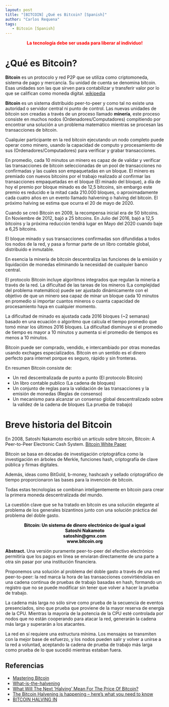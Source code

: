 ```yaml
---
layout: post
title: "[BITCOIN] ¿Qué es Bitcoin? [Spanish]"
author: "Carlos Requena"
tags:
   - Bitcoin [Spanish]
---
```


<div style="text-align:center"><span style="color:red;font-weight: bold"> La tecnología debe ser usada para liberar al individuo! </span></div>

# ¿Qué es Bitcoin?
**Bitcoin** es un protocolo y red P2P que se utiliza como criptomoneda, sistema de pago y mercancía. Su unidad de cuenta se denomina bitcoin. Esas unidades son las que sirven 
para contabilizar y transferir valor por lo que se califican como moneda digital. [wikipedia](https://es.wikipedia.org/wiki/Bitcoin)

**Bitcoin** es un sistema distribuido peer-to-peer y como tal no existe una autoridad o servidor central ni punto de control. Las nuevas unidades de bitcoin son creadas a través
de un proceso llamado **minería**, este proceso consiste en muchos nodos (Ordenadores/Computadores) compitiendo por encontrar una solución a un problema matemático mientras se 
procesan las transacciones de bitcoin.

Cualquier participante en la red bitcoin ejecutando un nodo completo puede operar como minero, usando la capacidad de computo y procesamiento de sus (Ordenadores/Computadores) para 
verificar y grabar transacciones.

En promedio, cada 10 minutos un minero es capaz de de validar y verificar las transacciones de bitcoin seleccionadas de un pool de transacciones no confirmadas y las cuales son
empaquetadas en un bloque. El minero es premiado con nuevos bitcoins por el trabajo realizado al confirmar las transacciones empaquetadas en el bloque (El minado del bloque), a día 
de hoy el premio por bloque minado es de 12,5 bitcoins, sin embargo este premio es reducido e la mitad cada 210.000 bloques, o aproximadamente cada cuatro años en un 
evento llamado halvening o halving del bitcoin. El próximo halving se estima que ocurra el 20 de mayo de 2020. 

Cuando se creó Bitcoin en 2009, la recompensa inicial era de 50 bitcoins. En Noviembre de 2012, bajó a 25 bitcoins. En Julio del 2016, bajó a 12,5 bitcoins y la próxima reducción 
tendrá lugar en Mayo del 2020 cuando baje a 6,25 bitcoins.

El bloque minado y sus transacciones confirmadas son difundidas a todos los nodos de la red, y pasa a formar parte de un libro contable global, distribuido e inmutable.

En esencia la minería de bitcoin descentraliza las funciones de la emisión y liquidación de monedas eliminando la necesidad de cualquier banco central.

El protocolo Bitcoin incluye algoritmos integrados que regulan la minería a través de la red. La dificultad de las tareas de los mineros (La complejidad del problema matemático) 
puede ser ajustado dinámicamente con el objetivo de que un minero sea capaz de minar un bloque cada 10 minutos en promedio si importar cuantos mineros o cuanta capacidad de procesamiento
haya en cualquier momento.

La dificultad de minado es ajustada cada 2016 bloques (~2 semanas) basado en una ecuación o algoritmo que calcula el tiempo promedio que tomó minar los últimos 2016 bloques. La 
dificultad disminuye si el promedio de tiempo es mayor a 10 minutos y aumenta si el promedio de tiempos es menos a 10 minutos.

Bitcoin puede ser comprado, vendido, e intercambiado por otras monedas usando exchages especializados. Bitcoin en un sentido es el dinero perfecto para internet porque es seguro, 
rápido y sin fronteras.

En resumen Bitcoin consiste de:

- Un red descentralizada de punto a punto (El protocolo Bitcoin)
- Un libro contable publico (La cadena de bloques)
- Un conjunto de reglas para la validación de las transacciones y la emisión de monedas (Reglas de consenso)
- Un mecanismo para alcanzar un consenso global descentralizado sobre la validez de la cadena de bloques (La prueba de trabajo)

# Breve historia del Bitcoin

En 2008, Satoshi Nakamoto escribió un artículo sobre bitcoin, Bitcoin: A Peer-to-Peer Electronic Cash System. [Bitcoin White Paper](https://bitcoin.org/bitcoin.pdf)

Bitcoin se basa en décadas de investigación criptográfica como la investigación en árboles de Merkle, funciones hash, criptografía de clave pública y firmas digitales. 

Además, ideas como BitGold, b-money, hashcash y sellado criptográfico de tiempo proporcionaron las bases para la invención de bitcoin. 

Todas estas tecnologías se combinan inteligentemente en bitcoin para crear la primera moneda descentralizada del mundo. 

La cuestión clave que se ha tratado en bitcoin es una solución elegante al problema de los generales bizantinos junto con una solución práctica del problema del doble gasto.


<div style="text-align:center"><span style="color:black;font-weight: bold"> Bitcoin: Un sistema de dinero electrónico de igual a igual</span></div>
<div style="text-align:center"><span style="color:black;font-weight: bold">Satoshi Nakamoto</span></div>
<div style="text-align:center"><span style="color:black;font-weight: bold">satoshin@gmx.com</span></div>
<div style="text-align:center"><span style="color:black;font-weight: bold">www.bitcoin.org</span></div>

**Abstract.**   Una versión puramente peer-to-peer del efectivo electrónico permitiría que los pagos en línea se enviaran directamente de una parte a otra sin pasar por una institución financiera.   

Proponemos una solución al problema del doble gasto a través de una red peer-to-peer: la red marca la hora de las transacciones convirtiéndolas en una cadena continua de pruebas de trabajo basadas en hash, formando un registro que no se puede modificar sin tener que volver a hacer la prueba de trabajo.   

La cadena más larga no sólo sirve como prueba de la secuencia de eventos presenciados, sino que prueba que proviene de la mayor reserva de energía de la CPU.   Mientras la mayoría de la potencia de la CPU esté controlada por nodos que no están cooperando para atacar la red, generarán la cadena más larga y superarán a los atacantes.   

La red en sí requiere una estructura mínima.   Los mensajes se transmiten con la mejor base de esfuerzo, y los nodos pueden salir y volver a unirse a la red a voluntad, aceptando la cadena de prueba de trabajo más larga como prueba de lo que sucedió mientras estaban fuera.



## Referencias

- [Mastering Bitcoin](https://github.com/bitcoinbook/bitcoinbook)
- [What-is-the-halvening](http://blog.thehalvening.com/what-is-the-halvening/)
- [What Will The Next 'Halving' Mean For The Price Of Bitcoin?](https://www.forbes.com/sites/forbesfinancecouncil/2019/05/10/what-will-the-next-halving-mean-for-the-price-of-bitcoin/#52d1a8d65f34)
- [The Bitcoin Halvening is happening – here’s what you need to know](https://thenextweb.com/hardfork/2019/01/30/the-bitcoin-halvening-is-happening-heres-what-you-need-to-know/)
- [BITCOIN HALVING IN](http://www.thehalvening.com/#1)
